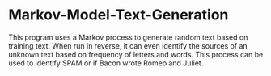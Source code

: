 # Markov-Model-Text-Generation

This program uses a Markov process to generate random text based on training text. When run in reverse, it can even identify the sources of an unknown text based on frequency of letters and words. This process can be used to identify SPAM or if Bacon wrote Romeo and Juliet.
